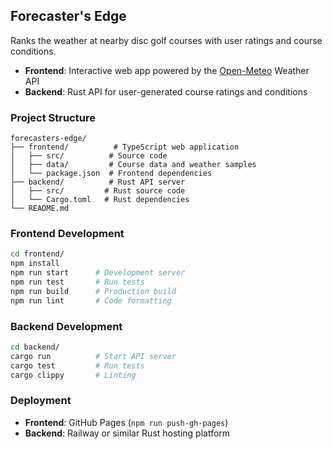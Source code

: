 ## Forecaster's Edge

Ranks the weather at nearby disc golf courses with user ratings and course conditions. 

- **Frontend**: Interactive web app powered by the [Open-Meteo](https://open-meteo.com/) Weather API
- **Backend**: Rust API for user-generated course ratings and conditions

### Project Structure

```
forecasters-edge/
├── frontend/          # TypeScript web application
│   ├── src/          # Source code
│   ├── data/         # Course data and weather samples
│   └── package.json  # Frontend dependencies
├── backend/          # Rust API server
│   ├── src/         # Rust source code
│   └── Cargo.toml   # Rust dependencies
└── README.md
```

### Frontend Development

```bash
cd frontend/
npm install
npm run start      # Development server
npm run test       # Run tests
npm run build      # Production build
npm run lint       # Code formatting
```

### Backend Development

```bash
cd backend/
cargo run          # Start API server
cargo test         # Run tests
cargo clippy       # Linting
```

### Deployment

- **Frontend**: GitHub Pages (`npm run push-gh-pages`)
- **Backend**: Railway or similar Rust hosting platform
